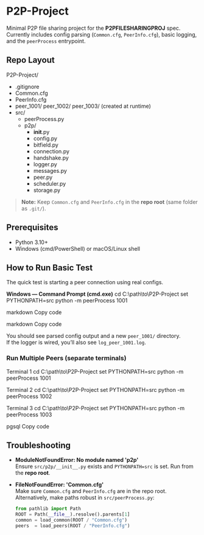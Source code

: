 # P2P-Project

Minimal P2P file sharing project for the **P2PFILESHARINGPROJ** spec.  
Currently includes config parsing (`Common.cfg`, `PeerInfo.cfg`), basic logging, and the `peerProcess` entrypoint.

## Repo Layout
P2P-Project/
- .gitignore
- Common.cfg
- PeerInfo.cfg
- peer_1001/  peer_1002/  peer_1003/   (created at runtime)
- src/
  - peerProcess.py
  - p2p/
    - __init__.py
    - config.py
    - bitfield.py
    - connection.py
    - handshake.py
    - logger.py
    - messages.py
    - peer.py
    - scheduler.py
    - storage.py

> **Note:** Keep `Common.cfg` and `PeerInfo.cfg` in the **repo root** (same folder as `.git/`).

## Prerequisites
- Python 3.10+
- Windows (cmd/PowerShell) or macOS/Linux shell

## How to Run Basic Test
The quick test is starting a peer connection using real configs.

**Windows — Command Prompt (cmd.exe)**
cd C:\path\to\P2P-Project
set PYTHONPATH=src
python -m peerProcess 1001

markdown
Copy code

markdown
Copy code

You should see parsed config output and a new `peer_1001/` directory.  
If the logger is wired, you’ll also see `log_peer_1001.log`.

### Run Multiple Peers (separate terminals)
Terminal 1
cd C:\path\to\P2P-Project
set PYTHONPATH=src
python -m peerProcess 1001

Terminal 2
cd C:\path\to\P2P-Project
set PYTHONPATH=src
python -m peerProcess 1002

Terminal 3
cd C:\path\to\P2P-Project
set PYTHONPATH=src
python -m peerProcess 1003

pgsql
Copy code

## Troubleshooting
- **ModuleNotFoundError: No module named 'p2p'**  
  Ensure `src/p2p/__init__.py` exists and `PYTHONPATH=src` is set. Run from the **repo root**.

- **FileNotFoundError: 'Common.cfg'**  
  Make sure `Common.cfg` and `PeerInfo.cfg` are in the repo root.  
  Alternatively, make paths robust in `src/peerProcess.py`:
  ```python
  from pathlib import Path
  ROOT = Path(__file__).resolve().parents[1]
  common = load_common(ROOT / "Common.cfg")
  peers  = load_peers(ROOT / "PeerInfo.cfg")
